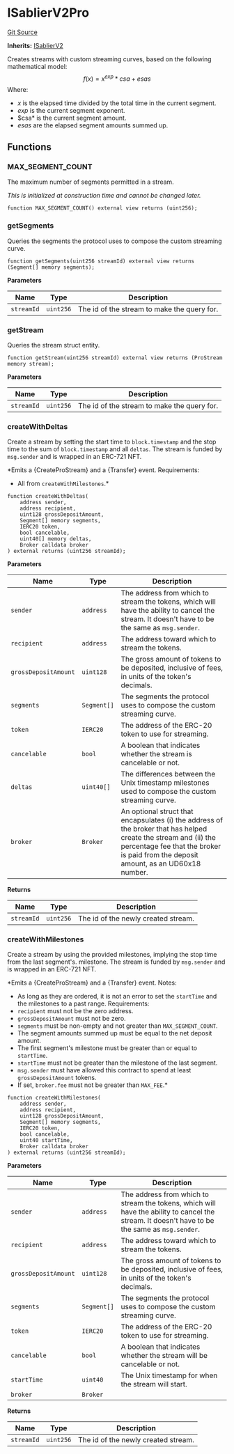 # ISablierV2Pro
[Git Source](https://github.com/sablierhq/v2-core/blob/71a38f2401905d2762c14a7b36c2334909bdb760/protocol/technical-reference-v2/interfaces)

**Inherits:**
[ISablierV2](/protocol/technical-reference-v2/interfaces/contract.ISablierV2.md)

Creates streams with custom streaming curves, based on the following mathematical model:
$$
f(x) = x^{exp} * csa + esas
$$
Where:
- $x$ is the elapsed time divided by the total time in the current segment.
- $exp$ is the current segment exponent.
- $csa* is the current segment amount.
- $esas$ are the elapsed segment amounts summed up.


## Functions
### MAX_SEGMENT_COUNT

The maximum number of segments permitted in a stream.

*This is initialized at construction time and cannot be changed later.*


```solidity
function MAX_SEGMENT_COUNT() external view returns (uint256);
```

### getSegments

Queries the segments the protocol uses to compose the custom streaming curve.


```solidity
function getSegments(uint256 streamId) external view returns (Segment[] memory segments);
```
**Parameters**

|Name|Type|Description|
|----|----|-----------|
|`streamId`|`uint256`|The id of the stream to make the query for.|


### getStream

Queries the stream struct entity.


```solidity
function getStream(uint256 streamId) external view returns (ProStream memory stream);
```
**Parameters**

|Name|Type|Description|
|----|----|-----------|
|`streamId`|`uint256`|The id of the stream to make the query for.|


### createWithDeltas

Create a stream by setting the start time to `block.timestamp` and the stop time to the sum of
`block.timestamp` and all `deltas`. The stream is funded by `msg.sender` and is wrapped in an ERC-721 NFT.

*Emits a {CreateProStream} and a {Transfer} event.
Requirements:
- All from `createWithMilestones`.*


```solidity
function createWithDeltas(
    address sender,
    address recipient,
    uint128 grossDepositAmount,
    Segment[] memory segments,
    IERC20 token,
    bool cancelable,
    uint40[] memory deltas,
    Broker calldata broker
) external returns (uint256 streamId);
```
**Parameters**

|Name|Type|Description|
|----|----|-----------|
|`sender`|`address`|The address from which to stream the tokens, which will have the ability to cancel the stream. It doesn't have to be the same as `msg.sender`.|
|`recipient`|`address`|The address toward which to stream the tokens.|
|`grossDepositAmount`|`uint128`|The gross amount of tokens to be deposited, inclusive of fees, in units of the token's decimals.|
|`segments`|`Segment[]`|The segments the protocol uses to compose the custom streaming curve.|
|`token`|`IERC20`|The address of the ERC-20 token to use for streaming.|
|`cancelable`|`bool`|A boolean that indicates whether the stream is cancelable or not.|
|`deltas`|`uint40[]`|The differences between the Unix timestamp milestones used to compose the custom streaming curve.|
|`broker`|`Broker`|An optional struct that encapsulates (i) the address of the broker that has helped create the stream and (ii) the percentage fee that the broker is paid from the deposit amount, as an UD60x18 number.|

**Returns**

|Name|Type|Description|
|----|----|-----------|
|`streamId`|`uint256`|The id of the newly created stream.|


### createWithMilestones

Create a stream by using the provided milestones, implying the stop time from the last segment's.
milestone. The stream is funded by `msg.sender` and is wrapped in an ERC-721 NFT.

*Emits a {CreateProStream} and a {Transfer} event.
Notes:
- As long as they are ordered, it is not an error to set the `startTime` and the milestones to a past range.
Requirements:
- `recipient` must not be the zero address.
- `grossDepositAmount` must not be zero.
- `segments` must be non-empty and not greater than `MAX_SEGMENT_COUNT`.
- The segment amounts summed up must be equal to the net deposit amount.
- The first segment's milestone must be greater than or equal to `startTime`.
- `startTime` must not be greater than the milestone of the last segment.
- `msg.sender` must have allowed this contract to spend at least `grossDepositAmount` tokens.
- If set, `broker.fee` must not be greater than `MAX_FEE`.*


```solidity
function createWithMilestones(
    address sender,
    address recipient,
    uint128 grossDepositAmount,
    Segment[] memory segments,
    IERC20 token,
    bool cancelable,
    uint40 startTime,
    Broker calldata broker
) external returns (uint256 streamId);
```
**Parameters**

|Name|Type|Description|
|----|----|-----------|
|`sender`|`address`|The address from which to stream the tokens, which will have the ability to cancel the stream. It doesn't have to be the same as `msg.sender`.|
|`recipient`|`address`|The address toward which to stream the tokens.|
|`grossDepositAmount`|`uint128`|The gross amount of tokens to be deposited, inclusive of fees, in units of the token's decimals.|
|`segments`|`Segment[]`| The segments the protocol uses to compose the custom streaming curve.|
|`token`|`IERC20`|The address of the ERC-20 token to use for streaming.|
|`cancelable`|`bool`|A boolean that indicates whether the stream will be cancelable or not.|
|`startTime`|`uint40`|The Unix timestamp for when the stream will start.|
|`broker`|`Broker`||

**Returns**

|Name|Type|Description|
|----|----|-----------|
|`streamId`|`uint256`|The id of the newly created stream.|


